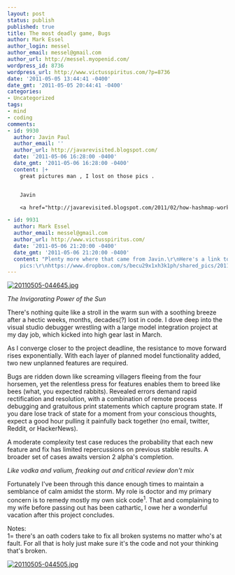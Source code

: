 ```yaml
---
layout: post
status: publish
published: true
title: The most deadly game, Bugs
author: Mark Essel
author_login: messel
author_email: messel@gmail.com
author_url: http://messel.myopenid.com/
wordpress_id: 8736
wordpress_url: http://www.victusspiritus.com/?p=8736
date: '2011-05-05 13:44:41 -0400'
date_gmt: '2011-05-05 20:44:41 -0400'
categories:
- Uncategorized
tags:
- mind
- coding
comments:
- id: 9930
  author: Javin Paul
  author_email: ''
  author_url: http://javarevisited.blogspot.com/
  date: '2011-05-06 16:28:00 -0400'
  date_gmt: '2011-05-06 16:28:00 -0400'
  content: |+
    great pictures man , I lost on those pics .


    Javin

    <a href="http://javarevisited.blogspot.com/2011/02/how-hashmap-works-in-java.html" rel="nofollow">How HashMap works in Java </a>

- id: 9931
  author: Mark Essel
  author_email: messel@gmail.com
  author_url: http://www.victusspiritus.com/
  date: '2011-05-06 21:20:00 -0400'
  date_gmt: '2011-05-06 21:20:00 -0400'
  content: "Plenty more where that came from Javin.\r\nHere's a link to my dropbox
    pics:\r\nhttps://www.dropbox.com/s/becu29x1xh3k1ph/shared_pics/2011"
---
```

<p><a href="http://www.victusspiritus.com/wp-content/uploads/2011/05/20110505-044645.jpg"><img src="http://www.victusspiritus.com/wp-content/uploads/2011/05/20110505-044645.jpg" alt="20110505-044645.jpg" class="alignnone size-full" /></a></p>
<p><I>The Invigorating Power of the Sun</i></p>
<p>There's nothing quite like a stroll in the warm sun with a soothing breeze after a hectic weeks, months, decades(?) lost in code. I dove deep into the visual studio debugger wrestling with a large model integration project at my day job, which kicked into high gear last in March. </p>
<p>As I converge closer to the project deadline, the resistance to move forward rises exponentially. With each layer of planned model functionality added, two new unplanned features are required.</p>
<p>Bugs are ridden down like screaming villagers fleeing from the four horsemen, yet the relentless press for features enables them to breed like bees (what, you expected rabbits). Revealed errors demand rapid rectification and resolution, with a combination of remote process debugging and gratuitous print statements which capture program state. If you dare lose track of state for a moment from your conscious thoughts, expect a good hour pulling it painfully back together (no email, twitter, Reddit, or HackerNews). </p>
<p>A moderate complexity test case reduces the probability that each new feature and fix has limited repercussions on previous stable results. A broader set of cases awaits version 2 alpha's completion.</p>
<p><I>Like vodka and valium, freaking out and critical review don't mix</I></p>
<p>Fortunately I've been through this dance enough times to maintain a semblance of calm amidst the storm. My role is doctor and my primary concern is to remedy mostly my own sick code<sup>1</sup>. That and complaining to my wife before passing out has been cathartic, I owe her a wonderful vacation after this project concludes. </p>
<p>Notes:<br />
1= there's an oath coders take to fix all broken systems no matter who's at fault. For all that is holy just make sure it's the code and not your thinking that's broken.</p>
<p><a href="http://www.victusspiritus.com/wp-content/uploads/2011/05/20110505-044505.jpg"><img src="http://www.victusspiritus.com/wp-content/uploads/2011/05/20110505-044505.jpg" alt="20110505-044505.jpg" class="alignnone size-full" /></a></p>
